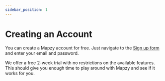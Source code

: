 ```yaml
---
sidebar_position: 1
---
```


# Creating an Account

You can create a Mapzy account for free. Just navigate to the [Sign up form](https://app.mapzy.io/account/register) and enter your email and password.

We offer a free 2-week trial with no restrictions on the available features. This should give you enough time to play around with Mapzy and see if it works for you.